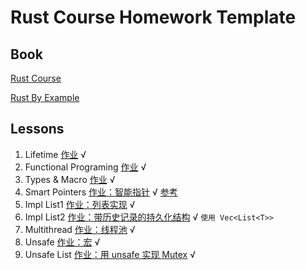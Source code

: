 # Rust Course Homework Template

## Book

[Rust Course](https://course.rs/advance/)

[Rust By Example](https://doc.rust-lang.org/rust-by-example)

## Lessons

1. Lifetime [作业](lifetime/basic.md) √
2. Functional Programing [作业](./functional-programing/closure.md) √
3. Types & Macro [作业](./newtype-sized.md) √
4. Smart Pointers [作业：智能指针](./smart_pointer/src/main.rs)  √ [参考](https://github.com/einQimiaozi/RustCourseHomework)
5. Impl List1 [作业：列表实现](./list1/src/main.rs) √
6. Impl List2 [作业：带历史记录的持久化结构](./list2/src/main.rs) √ `使用 Vec<List<T>>`
7. Multithread [作业：线程池](thread/src/main.rs)  √
8. Unsafe [作业：宏](macro_rules/src/main.rs) √
9. Unsafe List [作业：用 unsafe 实现 Mutex](unsafe_mutex) √

 
